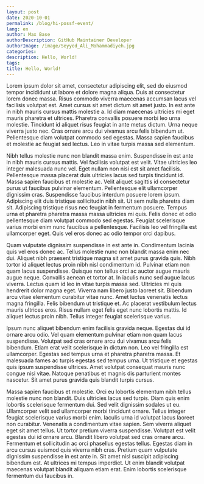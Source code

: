 ```yaml
---
layout: post
date: 2020-10-01
permalink: /blog/hi-possf-event/
lang: en
author: Max Base
authorDescription: GitHub Maintainer Developer
authorImage: /image/Seyyed_Ali_Mohammadiyeh.jpg
categories: 
description: Hello, World!
tags: 
title: Hello, World!
---
```


Lorem ipsum dolor sit amet, consectetur adipiscing elit, sed do eiusmod tempor incididunt ut labore et dolore magna aliqua. Duis at consectetur lorem donec massa. Risus commodo viverra maecenas accumsan lacus vel facilisis volutpat est. Amet cursus sit amet dictum sit amet justo. In est ante in nibh mauris cursus mattis molestie a. Id diam maecenas ultricies mi eget mauris pharetra et ultrices. Pharetra convallis posuere morbi leo urna molestie. Tincidunt id aliquet risus feugiat in ante metus dictum. Urna neque viverra justo nec. Cras ornare arcu dui vivamus arcu felis bibendum ut. Pellentesque diam volutpat commodo sed egestas. Massa sapien faucibus et molestie ac feugiat sed lectus. Leo in vitae turpis massa sed elementum.

Nibh tellus molestie nunc non blandit massa enim. Suspendisse in est ante in nibh mauris cursus mattis. Vel facilisis volutpat est velit. Vitae ultricies leo integer malesuada nunc vel. Eget nullam non nisi est sit amet facilisis. Pellentesque massa placerat duis ultricies lacus sed turpis tincidunt id. Massa sapien faucibus et molestie ac. Velit aliquet sagittis id consectetur purus ut faucibus pulvinar elementum. Pellentesque elit ullamcorper dignissim cras. Suspendisse faucibus interdum posuere lorem ipsum. Adipiscing elit duis tristique sollicitudin nibh sit. Ut sem nulla pharetra diam sit. Adipiscing tristique risus nec feugiat in fermentum posuere. Tempus urna et pharetra pharetra massa massa ultricies mi quis. Felis donec et odio pellentesque diam volutpat commodo sed egestas. Feugiat scelerisque varius morbi enim nunc faucibus a pellentesque. Facilisis leo vel fringilla est ullamcorper eget. Quis vel eros donec ac odio tempor orci dapibus.

Quam vulputate dignissim suspendisse in est ante in. Condimentum lacinia quis vel eros donec ac. Tellus molestie nunc non blandit massa enim nec dui. Aliquet nibh praesent tristique magna sit amet purus gravida quis. Nibh tortor id aliquet lectus proin nibh nisl condimentum id. Pulvinar etiam non quam lacus suspendisse. Quisque non tellus orci ac auctor augue mauris augue neque. Convallis aenean et tortor at. In iaculis nunc sed augue lacus viverra. Lectus quam id leo in vitae turpis massa sed. Ultricies mi quis hendrerit dolor magna eget. Viverra nam libero justo laoreet sit. Bibendum arcu vitae elementum curabitur vitae nunc. Amet luctus venenatis lectus magna fringilla. Felis bibendum ut tristique et. Ac placerat vestibulum lectus mauris ultrices eros. Risus nullam eget felis eget nunc lobortis mattis. Id aliquet lectus proin nibh. Tellus integer feugiat scelerisque varius.

Ipsum nunc aliquet bibendum enim facilisis gravida neque. Egestas dui id ornare arcu odio. Vel quam elementum pulvinar etiam non quam lacus suspendisse. Volutpat sed cras ornare arcu dui vivamus arcu felis bibendum. Etiam erat velit scelerisque in dictum non. Leo vel fringilla est ullamcorper. Egestas sed tempus urna et pharetra pharetra massa. Et malesuada fames ac turpis egestas sed tempus urna. Ut tristique et egestas quis ipsum suspendisse ultrices. Amet volutpat consequat mauris nunc congue nisi vitae. Natoque penatibus et magnis dis parturient montes nascetur. Sit amet purus gravida quis blandit turpis cursus.

Massa sapien faucibus et molestie. Orci eu lobortis elementum nibh tellus molestie nunc non blandit. Duis ultricies lacus sed turpis. Diam quis enim lobortis scelerisque fermentum dui. Sed velit dignissim sodales ut eu. Ullamcorper velit sed ullamcorper morbi tincidunt ornare. Tellus integer feugiat scelerisque varius morbi enim. Iaculis urna id volutpat lacus laoreet non curabitur. Venenatis a condimentum vitae sapien. Sem viverra aliquet eget sit amet tellus. Ut tortor pretium viverra suspendisse. Volutpat est velit egestas dui id ornare arcu. Blandit libero volutpat sed cras ornare arcu. Fermentum et sollicitudin ac orci phasellus egestas tellus. Egestas diam in arcu cursus euismod quis viverra nibh cras. Pretium quam vulputate dignissim suspendisse in est ante in. Sit amet nisl suscipit adipiscing bibendum est. At ultrices mi tempus imperdiet. Ut enim blandit volutpat maecenas volutpat blandit aliquam etiam erat. Enim lobortis scelerisque fermentum dui faucibus in.

